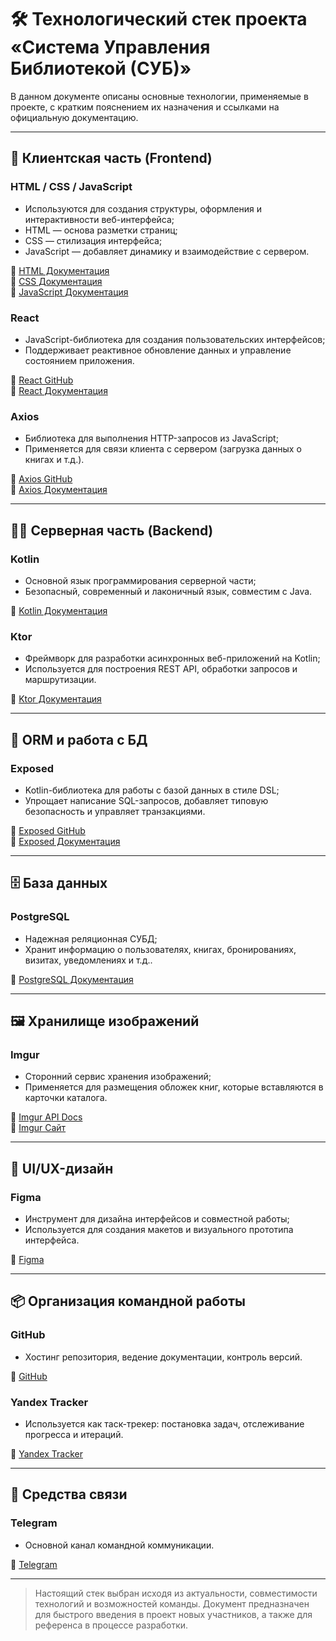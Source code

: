 # 🛠️ Технологический стек проекта «Система Управления Библиотекой (СУБ)»

В данном документе описаны основные технологии, применяемые в проекте, с кратким пояснением их назначения и ссылками на официальную документацию.

---

## 💼 Клиентская часть (Frontend)

### HTML / CSS / JavaScript
- Используются для создания структуры, оформления и интерактивности веб-интерфейса;
- HTML — основа разметки страниц;
- CSS — стилизация интерфейса;
- JavaScript — добавляет динамику и взаимодействие с сервером.

🔗 [HTML Документация](https://html.spec.whatwg.org/multipage/)<br>
🔗 [CSS Документация](https://www.w3.org/Style/CSS/specs.en.html)<br>
🔗 [JavaScript Документация](https://www.ecma-international.org/wp-content/uploads/ECMA-262.pdf)

### React
- JavaScript-библиотека для создания пользовательских интерфейсов;
- Поддерживает реактивное обновление данных и управление состоянием приложения.

🔗 [React GitHub](https://github.com/facebook/react)<br>
🔗 [React Документация](https://react.dev/learn)

### Axios
- Библиотека для выполнения HTTP-запросов из JavaScript;
- Применяется для связи клиента с сервером (загрузка данных о книгах и т.д.).

🔗 [Axios GitHub](https://github.com/axios/axios)<br>
🔗 [Axios Документация](https://axios-http.com/docs/intro)

---

## 👩‍💻 Серверная часть (Backend)

### Kotlin
- Основной язык программирования серверной части;
- Безопасный, современный и лаконичный язык, совместим с Java.

🔗 [Kotlin Документация](https://kotlinlang.org/docs/home.html#)

### Ktor
- Фреймворк для разработки асинхронных веб-приложений на Kotlin;
- Используется для построения REST API, обработки запросов и маршрутизации.

🔗 [Ktor Документация](https://ktor.io/docs/welcome.html#)

---

## 🧩 ORM и работа с БД

### Exposed
- Kotlin-библиотека для работы с базой данных в стиле DSL;
- Упрощает написание SQL-запросов, добавляет типовую безопасность и управляет транзакциями.

🔗 [Exposed GitHub](https://github.com/JetBrains/Exposed)<br>
🔗 [Exposed Документация](https://www.jetbrains.com/help/exposed/home.html?ysclid=matsvoqlew19437728#)

---

## 🗄️ База данных

### PostgreSQL
- Надежная реляционная СУБД;
- Хранит информацию о пользователях, книгах, бронированиях, визитах, уведомлениях и т.д..

🔗 [PostgreSQL Документация](https://www.postgresql.org/docs/)

---

## 🖼️ Хранилище изображений

### Imgur
- Сторонний сервис хранения изображений;
- Применяется для размещения обложек книг, которые вставляются в карточки каталога.

🔗 [Imgur API Docs](https://apidocs.imgur.com/)<br>
🔗 [Imgur Сайт](https://imgur.com/)

---

## 🎨 UI/UX-дизайн

### Figma
- Инструмент для дизайна интерфейсов и совместной работы;
- Используется для создания макетов и визуального прототипа интерфейса.

🔗 [Figma](https://www.figma.com/)

---

## 📦 Организация командной работы

### GitHub
- Хостинг репозитория, ведение документации, контроль версий.

🔗 [GitHub](https://github.com)

### Yandex Tracker
- Используется как таск-трекер: постановка задач, отслеживание прогресса и итераций.

🔗 [Yandex Tracker](https://tracker.yandex.ru/)

---

## 📱 Средства связи

### Telegram
- Основной канал командной коммуникации.

🔗 [Telegram](https://telegram.org/)

---

> Настоящий стек выбран исходя из актуальности, совместимости технологий и возможностей команды. Документ предназначен для быстрого введения в проект новых участников, а также для референса в процессе разработки.

